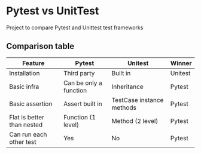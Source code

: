 # Pytest vs UnitTest
Project to compare Pytest and Unittest test frameworks

## Comparison table

| Feature | Pytest | Unitest | Winner |
| --- | --- | --- | --- |
| Installation | Third party | Built in | Unitest |
| Basic infra | Can be only a function | Inheritance | Pytest |
| Basic assertion | Assert built in | TestCase instance methods| Pytest |
| Flat is better than nested | Function (1 level) | Method (2 level) | Pytest |
| Can run each other test | Yes | No | Pytest |